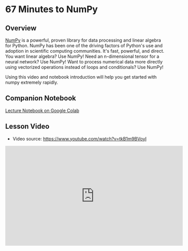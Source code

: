 # 67 Minutes to NumPy

## Overview
[NumPy](https://numpy.org/) is a powerful, proven library for data processing and linear algebra for Python. NumPy has been one of the driving factors of Python's use and adoption in scientific computing communities. It's fast, powerful, and direct. You want linear algebra? Use NumPy! Need an n-dimensional tensor for a neural network? Use NumPy! Want to process numerical data more directly using vectorized operations instead of loops and conditionals? Use NumPy!

Using this video and notebook introduction will help you get started with numpy extremely rapidly.

## Companion Notebook
[Lecture Notebook on Google Colab](https://colab.research.google.com/github/ryanorsinger/67-minutes-to-numpy/numpy_intro.ipynb)

## Lesson Video
- Video source: https://www.youtube.com/watch?v=tkB1m9BVoyI

<iframe width="560" height="315" src="https://www.youtube.com/embed/tkB1m9BVoyI" title="YouTube video player" frameborder="0" allow="accelerometer; autoplay; clipboard-write; encrypted-media; gyroscope; picture-in-picture" allowfullscreen></iframe>
